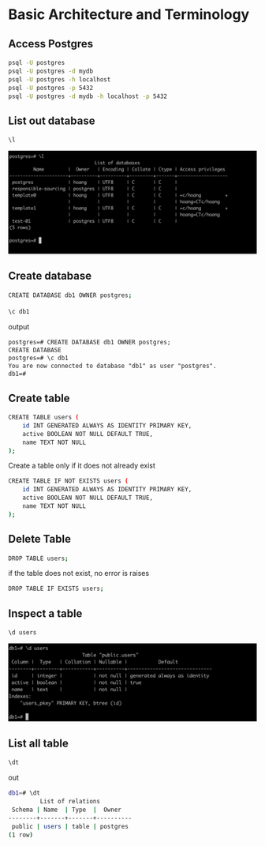 # Basic Architecture and Terminology

## Access Postgres

```bash
psql -U postgres
psql -U postgres -d mydb
psql -U postgres -h localhost
psql -U postgres -p 5432
psql -U postgres -d mydb -h localhost -p 5432
```

## List out database

```bash
\l
```

![alt text](./images/basic-architecture-and-terminology/image.png)

## Create database

```bash
CREATE DATABASE db1 OWNER postgres;

\c db1
```

output

```
postgres=# CREATE DATABASE db1 OWNER postgres;
CREATE DATABASE
postgres=# \c db1
You are now connected to database "db1" as user "postgres".
db1=#
```


## Create table

```bash
CREATE TABLE users (
    id INT GENERATED ALWAYS AS IDENTITY PRIMARY KEY,
    active BOOLEAN NOT NULL DEFAULT TRUE,
    name TEXT NOT NULL
);
```

Create a table only if it does not already exist

```bash
CREATE TABLE IF NOT EXISTS users (
    id INT GENERATED ALWAYS AS IDENTITY PRIMARY KEY,
    active BOOLEAN NOT NULL DEFAULT TRUE,
    name TEXT NOT NULL
);
```

## Delete Table

```bash
DROP TABLE users;
```

if the table does not exist, no error is raises

```bash
DROP TABLE IF EXISTS users;
```

## Inspect a table

```bash
\d users
```

![alt text](./images/basic-architecture-and-terminology/image-1.png)

## List all table

```bash
\dt
```

out

```bash
db1=# \dt
         List of relations
 Schema | Name  | Type  |  Owner
--------+-------+-------+----------
 public | users | table | postgres
(1 row)
```